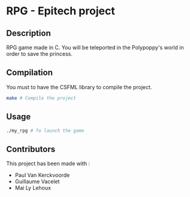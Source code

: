 # RPG - Epitech project

## Description

RPG game made in C. You will be teleported in the Polypoppy's world in order to save the princess.

## Compilation

You must to have the CSFML library to compile the project.

```bash
make # Compile the project
```

## Usage

```bash
./my_rpg # To launch the game
```

## Contributors

This project has been made with :
- Paul Van Kerckvoorde
- Guillaume Vacelet
- Mai Ly Lehoux